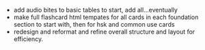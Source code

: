 - add audio bites to basic tables to start, add all...eventually
- make full flashcard html tempates for all cards in each foundation section to start with, then for hsk and common use cards
- redesign and reformat and refine overall structure and layout for efficiency. 
